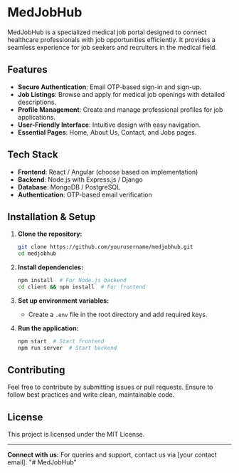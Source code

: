 # MedJobHub

MedJobHub is a specialized medical job portal designed to connect healthcare professionals with job opportunities efficiently. It provides a seamless experience for job seekers and recruiters in the medical field.

## Features
- **Secure Authentication**: Email OTP-based sign-in and sign-up.
- **Job Listings**: Browse and apply for medical job openings with detailed descriptions.
- **Profile Management**: Create and manage professional profiles for job applications.
- **User-Friendly Interface**: Intuitive design with easy navigation.
- **Essential Pages**: Home, About Us, Contact, and Jobs pages.

## Tech Stack
- **Frontend**: React / Angular (choose based on implementation)
- **Backend**: Node.js with Express.js / Django
- **Database**: MongoDB / PostgreSQL
- **Authentication**: OTP-based email verification

## Installation & Setup

1. **Clone the repository:**
   ```bash
   git clone https://github.com/yourusername/medjobhub.git
   cd medjobhub
   ```

2. **Install dependencies:**
   ```bash
   npm install  # For Node.js backend
   cd client && npm install  # For frontend
   ```

3. **Set up environment variables:**
   - Create a `.env` file in the root directory and add required keys.

4. **Run the application:**
   ```bash
   npm start  # Start frontend
   npm run server  # Start backend
   ```

## Contributing
Feel free to contribute by submitting issues or pull requests. Ensure to follow best practices and write clean, maintainable code.

## License
This project is licensed under the MIT License.

---

**Connect with us:**
For queries and support, contact us via [your contact email].
"# MedJobHub" 
